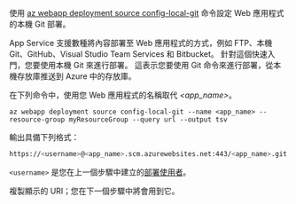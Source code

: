 使用 [az webapp deployment source config-local-git](/cli/azure/webapp/deployment/source#config-local-git) 命令設定 Web 應用程式的本機 Git 部署。

App Service 支援數種將內容部署至 Web 應用程式的方式，例如 FTP、本機 Git、GitHub、Visual Studio Team Services 和 Bitbucket。 針對這個快速入門，您要使用本機 Git 來進行部署。 這表示您要使用 Git 命令來進行部署，從本機存放庫推送到 Azure 中的存放庫。 

在下列命令中，使用您 Web 應用程式的名稱取代 *\<app_name>*。

```azurecli-interactive
az webapp deployment source config-local-git --name <app_name> --resource-group myResourceGroup --query url --output tsv
```

輸出具備下列格式：

```bash
https://<username>@<app_name>.scm.azurewebsites.net:443/<app_name>.git
```

`<username>` 是您在上一個步驟中建立的[部署使用者](#configure-a-deployment-user)。

複製顯示的 URI；您在下一個步驟中將會用到它。
